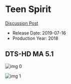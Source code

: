 # Teen Spirit

[Discussion Post](https://www.avsforum.com/threads/bass-eq-for-filtered-movies.2995212/post-58322860)

* Release Date: 2019-07-16
* Production Year: 2018

## DTS-HD MA 5.1

![img 0](https://i.imgur.com/2uPqr66.jpg)

![img 1](https://i.imgur.com/rTOCG5W.jpg)

